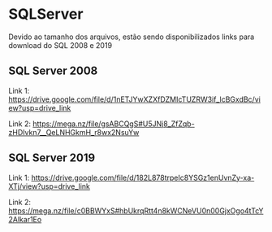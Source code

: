 # SQLServer
Devido ao tamanho dos arquivos, estão sendo disponibilizados links para download do SQL 2008 e 2019

## SQL Server 2008
Link 1: https://drive.google.com/file/d/1nETJYwXZXfDZMIcTUZRW3if_lcBGxdBc/view?usp=drive_link

Link 2: https://mega.nz/file/gsABCQgS#U5JNj8_ZfZqb-zHDIvkn7__QeLNHGkmH_r8wx2NsuYw

## SQL Server 2019
Link 1: https://drive.google.com/file/d/182L878trpeIc8YSGz1enUvnZy-xa-XTj/view?usp=drive_link

Link 2: https://mega.nz/file/c0BBWYxS#hbUkrqRtt4n8kWCNeVU0n00GjxOgo4tTcY2Alkar1Eo
